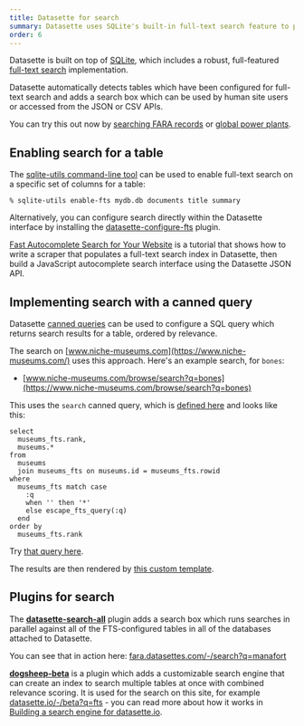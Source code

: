 ```yaml
---
title: Datasette for search
summary: Datasette uses SQLite's built-in full-text search feature to provide faceted search over any correctly configured collection of records.
order: 6
---
```


Datasette is built on top of [SQLite](https://sqlite.org/), which includes a robust, full-featured [full-text search](https://www.sqlite.org/fts5.html) implementation.

Datasette automatically detects tables which have been configured for full-text search and adds a search box which can be used by human site users or accessed from the JSON or CSV APIs.

You can try this out now by [searching FARA records](https://fara.datasettes.com/) or [global power plants](https://global-power-plants.datasettes.com/global-power-plants/global-power-plants).

## Enabling search for a table

The [sqlite-utils command-line tool](https://sqlite-utils.datasette.io/en/stable/cli.html#configuring-full-text-search) can be used to enable full-text search on a specific set of columns for a table:

    % sqlite-utils enable-fts mydb.db documents title summary

Alternatively, you can configure search directly within the Datasette interface by installing the [datasette-configure-fts](https://github.com/simonw/datasette-configure-fts) plugin.

[Fast Autocomplete Search for Your Website](https://simonwillison.net/2018/Dec/19/fast-autocomplete-search/) is a tutorial that shows how to write a scraper that populates a full-text search index in Datasette, then build a JavaScript autocomplete search interface using the Datasette JSON API.

## Implementing search with a canned query

Datasette [canned queries](https://docs.datasette.io/en/stable/sql_queries.html#canned-queries) can be used to configure a SQL query which returns search results for a table, ordered by relevance.

The search on [www.niche-museums.com](https://www.niche-museums.com/) uses this approach. Here's an example search, for `bones`:

- [www.niche-museums.com/browse/search?q=bones](https://www.niche-museums.com/browse/search?q=bones)

This uses the `search` canned query, which is [defined here]([https://github.com/simonw/til/blob/8f961be162868c53b5c484272091bdab703a747a/metadata.yaml#L16-L32](https://github.com/simonw/museums/blob/74e999c0e82781302bf0346a761ee5d88e168863/metadata.yaml#L55-L69)) and looks like this:

    select
      museums_fts.rank,
      museums.*
    from
      museums
      join museums_fts on museums.id = museums_fts.rowid
    where
      museums_fts match case
        :q
        when '' then '*'
        else escape_fts_query(:q)
      end
    order by
      museums_fts.rank

Try [that query here](https://www.niche-museums.com/browse?sql=select%0D%0A++museums_fts.rank%2C%0D%0A++museums.*%0D%0Afrom%0D%0A++museums%0D%0A++join+museums_fts+on+museums.id+%3D+museums_fts.rowid%0D%0Awhere%0D%0A++museums_fts+match+case%0D%0A++++%3Aq%0D%0A++++when+%27%27+then+%27*%27%0D%0A++++else+escape_fts_query%28%3Aq%29%0D%0A++end%0D%0Aorder+by%0D%0A++museums_fts.rank&q=bones).

The results are then rendered by [this custom template](https://github.com/simonw/museums/blob/74e999c0e82781302bf0346a761ee5d88e168863/templates/query-browse-search.html).

## Plugins for search

The **[datasette-search-all](https://datasette.io/plugins/datasette-search-all)** plugin adds a search box which runs searches in parallel against all of the FTS-configured tables in all of the databases attached to Datasette.

You can see that in action here: [fara.datasettes.com/-/search?q=manafort](https://fara.datasettes.com/-/search?q=manafort)

**[dogsheep-beta](https://datasette.io/plugins/dogsheep-beta)** is a plugin which adds a customizable search engine that can create an index to search multiple tables at once with combined relevance scoring. It is used for the search on this site, for example [datasette.io/-/beta?q=fts](https://datasette.io/-/beta?q=fts) - you can read more about how it works in [Building a search engine for datasette.io](https://simonwillison.net/2020/Dec/19/dogsheep-beta/).
